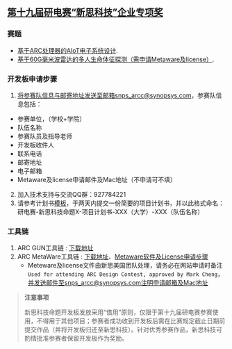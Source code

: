 ## [第十九届研电赛“新思科技”企业专项奖](https://cpipc.acge.org.cn/cw/detail/6/2c90801886cfa3520186ee169a4704e9)

### 赛题

- [基于ARC处理器的AIoT电子系统设计](https://github.com/foss-for-synopsys-dwc-arc-processors/embarc_applications/tree/master/arc_design_contest/2023/Synopsys/README.md).
- [基于60G毫米波雷达的多人生命体征探测（需申请Metaware及license）](https://github.com/foss-for-synopsys-dwc-arc-processors/embarc_applications/tree/master/arc_design_contest/2024/Calterah/README.md).

### 开发板申请步骤

1. 将参赛队信息与邮寄地址发送至邮箱snps_arcc@synopsys.com，参赛队信息包括：
- 参赛单位，（学校+学院）
- 队伍名称	
- 参赛队员及指导老师	
- 开发板收件人	
- 联系电话	
- 邮寄地址	
- 电子邮箱
- Metaware及license申请邮件及Mac地址（不申请可不填）	
2. 加入技术支持与交流QQ群：927784221
3. 请参考计划书[模板](https://github.com/foss-for-synopsys-dwc-arc-processors/embarc_applications/tree/master/arc_design_contest/研电赛-新思科技命题-项目计划书-模板.doc)，于两天内提交一份简要的项目计划书，并以此格式命名：研电赛-新思科技命题X-项目计划书-XXX（大学）-XXX（队伍名称）

### 工具链

1. ARC GUN工具链 : [下载地址](https://github.com/foss-for-synopsys-dwc-arc-processors/toolchain/releases)
2. ARC MetaWare工具链 : [下载地址](https://eval.synopsys.com/Home/MetaWare)、[Metaware软件及License申请步骤](https://github.com/foss-for-synopsys-dwc-arc-processors/embarc_applications/tree/master/arc_design_contest/2023/Metaware软件及License申请步骤.pdf)
    - Meteware及license文件由新思美国团队处理，请务必在网站申请时备注`Used for attending ARC Design Contest, approved by Mark Cheng`，并发送邮件至snps_arcc@synopsys.com注明申请邮箱及Mac地址

> **注意事项**
>
> 新思科技命题开发板发放采用“借用”原则，仅限于第十九届研电赛参赛使用，不得用于其他项目；参赛者成功收到开发板后需在比赛规定截止日期前提交作品（并将开发板归还至新思科技）。针对优秀参赛作品，新思科技可酌情批准参赛者保留开发板作为奖励。